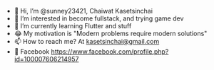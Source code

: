 - 👋 Hi, I’m @sunney23421, Chaiwat Kasetsinchai
- 👀 I’m interested in become fullstack, and trying game dev
- 🌱 I’m currently learning Flutter and stuff
- :joy: My motivation is "Modern problems require modern solutions"
- 📫 How to reach me? At kasetsinchai@gmail.com
- :speech_balloon: Facebook https://www.facebook.com/profile.php?id=100007606214957

<!---
sunney23421/sunney23421 is a ✨ special ✨ repository because its `README.md` (this file) appears on your GitHub profile.
You can click the Preview link to take a look at your changes.
- 💞️ I’m looking to collaborate on ...
--->
